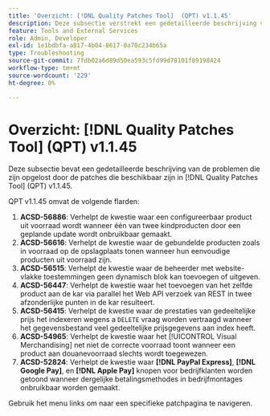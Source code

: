 ```yaml
---
title: 'Overzicht: [!DNL Quality Patches Tool]  (QPT) v1.1.45'
description: Deze subsectie verstrekt een gedetailleerde beschrijving van de kwesties die door de flarden beschikbaar in  [!DNL Quality Patches Tool]  (QPT) v1.1.45 worden opgelost.
feature: Tools and External Services
role: Admin, Developer
exl-id: 1e1bdbfa-a817-4b04-8617-0a70c234b65a
type: Troubleshooting
source-git-commit: 7fdb02a6d89d50ea593c5fd99d78101f89198424
workflow-type: tm+mt
source-wordcount: '229'
ht-degree: 0%

---
```


# Overzicht: [!DNL Quality Patches Tool] (QPT) v1.1.45

Deze subsectie bevat een gedetailleerde beschrijving van de problemen die zijn opgelost door de patches die beschikbaar zijn in [!DNL Quality Patches Tool] (QPT) v1.1.45.

QPT v1.1.45 omvat de volgende flarden:

1. **ACSD-56886**: Verhelpt de kwestie waar een configureerbaar product uit voorraad wordt wanneer één van twee kindproducten door een geplande update wordt onbruikbaar gemaakt.
1. **ACSD-56616**: Verhelpt de kwestie waar de gebundelde producten zoals in voorraad op de opslagplaats tonen wanneer hun eenvoudige producten uit voorraad zijn.
1. **ACSD-56515**: Verhelpt de kwestie waar de beheerder met website-vlakke toestemmingen geen dynamisch blok kan toevoegen of uitgeven.
1. **ACSD-56447**: Verhelpt de kwestie waar het toevoegen van het zelfde product aan de kar via parallel het Web API verzoek van REST in twee afzonderlijke punten in de kar resulteert.
1. **ACSD-56415**: Verhelpt de kwestie waar de prestaties van gedeeltelijke prijs het indexeren wegens a `DELETE` vraag worden vertraagd wanneer het gegevensbestand veel gedeeltelijke prijsgegevens aan index heeft.
1. **ACSD-54965**: Verhelpt de kwestie waar het [!UICONTROL Visual Merchandising] net niet de correcte voorraad toont wanneer een product aan douanevoorraad slechts wordt toegewezen.
1. **ACSD-52824**: Verhelpt de kwestie waar **[!DNL PayPal Express]**, **[!DNL Google Pay]**, en **[!DNL Apple Pay]** knopen voor bedrijfklanten worden getoond wanneer dergelijke betalingsmethodes in bedrijfmontages onbruikbaar worden gemaakt.

Gebruik het menu links om naar een specifieke patchpagina te navigeren.
